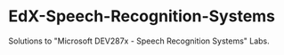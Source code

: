 # EdX-Speech-Recognition-Systems

Solutions to "Microsoft DEV287x - Speech Recognition Systems" Labs.
